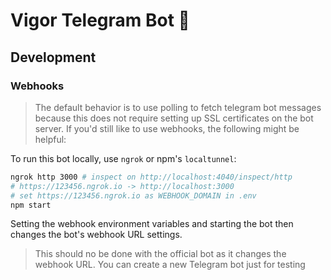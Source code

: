 # Vigor Telegram Bot 🤖

## Development

### Webhooks

> The default behavior is to use polling to fetch telegram bot messages because this does not require setting up SSL certificates on the bot server. 
> If you'd still like to use webhooks, the following might be helpful:

To run this bot locally, use `ngrok` or npm's `localtunnel`:

```bash
ngrok http 3000 # inspect on http://localhost:4040/inspect/http
# https://123456.ngrok.io -> http://localhost:3000
# set https://123456.ngrok.io as WEBHOOK_DOMAIN in .env
npm start
```

Setting the webhook environment variables and starting the bot then changes the bot's webhook URL settings.
    
> This should no be done with the official bot as it changes the webhook URL. You can create a new Telegram bot just for testing

